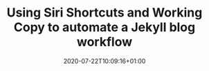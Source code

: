 ---
layout: post
current: post
cover: 
navigation: True
title: Using Siri Shortcuts and Working Copy to automate a Jekyll blog workflow
date: 2020-07-22T10:09:16+01:00
tags: 
class: post-template
subclass: 'post'
---